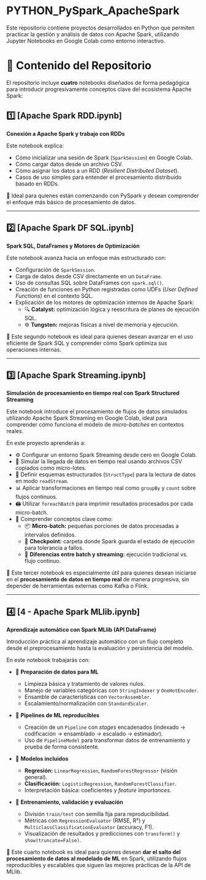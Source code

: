 # PYTHON_PySpark_ApacheSpark

Este repositorio contiene proyectos desarrollados en Python que permiten practicar la gestión y análisis de datos con Apache Spark, utilizando Jupyter Notebooks en Google Colab como entorno interactivo.

# 📘 Contenido del Repositorio

El repositorio incluye **cuatro** notebooks diseñados de forma pedagógica para introducir progresivamente conceptos clave del ecosistema Apache Spark:

## 1️⃣ [Apache Spark RDD.ipynb]

**Conexión a Apache Spark y trabajo con RDDs**

Este notebook explica:

- Cómo inicializar una sesión de Spark (`SparkSession`) en Google Colab.
- Cómo cargar datos desde un archivo CSV.
- Cómo asignar los datos a un RDD (*Resilient Distributed Dataset*).
- Casos de uso simples para entender el procesamiento distribuido basado en RDDs.

🎯 Ideal para quienes están comenzando con PySpark y desean comprender el enfoque más básico de procesamiento de datos.

---

## 2️⃣ [Apache Spark DF SQL.ipynb]

**Spark SQL, DataFrames y Motores de Optimización**

Este notebook avanza hacia un enfoque más estructurado con:

- Configuración de `SparkSession`.
- Carga de datos desde CSV directamente en un `DataFrame`.
- Uso de consultas SQL sobre DataFrames con `spark.sql()`.
- Creación de funciones en Python registradas como UDFs (*User Defined Functions*) en el contexto SQL.
- Explicación de los motores de optimización internos de Apache Spark:
  - 🔍 **Catalyst:** optimización lógica y reescritura de planes de ejecución SQL.
  - ⚙️ **Tungsten:** mejoras físicas a nivel de memoria y ejecución.

🎯 Este segundo notebook es ideal para quienes desean avanzar en el uso eficiente de Spark SQL y comprender cómo Spark optimiza sus operaciones internas.

---

## 3️⃣ [Apache Spark Streaming.ipynb]

**Simulación de procesamiento en tiempo real con Spark Structured Streaming**

Este notebook introduce el procesamiento de flujos de datos simulados utilizando Apache Spark Streaming en Google Colab, ideal para comprender cómo funciona el modelo de *micro-batches* en contextos reales.

En este proyecto aprenderás a:

- ⚙️ Configurar un entorno Spark Streaming desde cero en Google Colab.
- 📁 Simular la llegada de datos en tiempo real usando archivos CSV copiados como micro-lotes.
- 🧱 Definir esquemas estructurados (`StructType`) para la lectura de datos en modo `readStream`.
- 📊 Aplicar transformaciones en tiempo real como `groupBy` y `count` sobre flujos continuos.
- 🖨️ Utilizar `foreachBatch` para imprimir resultados procesados por cada micro-batch.
- 🧠 Comprender conceptos clave como:
  - 📦 **Micro-batch:** pequeñas porciones de datos procesadas a intervalos definidos.
  - 📝 **Checkpoint:** carpeta donde Spark guarda el estado de ejecución para tolerancia a fallos.
  - 🔄 **Diferencias entre batch y streaming:** ejecución tradicional vs. flujo continuo.

🎯 Este tercer notebook es especialmente útil para quienes desean iniciarse en el **procesamiento de datos en tiempo real** de manera progresiva, sin depender de herramientas externas como Kafka o Flink.

---

## 4️⃣ [4 - Apache Spark MLlib.ipynb]

**Aprendizaje automático con Spark MLlib (API DataFrame)**

Introducción práctica al aprendizaje automático con un flujo completo desde el preprocesamiento hasta la evaluación y persistencia del modelo.

En este notebook trabajarás con:

- 🧹 **Preparación de datos para ML**
  - Limpieza básica y tratamiento de valores nulos.
  - Manejo de variables categóricas con `StringIndexer` y `OneHotEncoder`.
  - Ensamble de características con `VectorAssembler`.
  - Escalamiento/normalización con `StandardScaler`.

- 🧱 **Pipelines de ML reproducibles**
  - Creación de un `Pipeline` con *stages* encadenados (indexado → codificación → ensamblado → escalado → estimador).
  - Uso de `PipelineModel` para transformar datos de entrenamiento y prueba de forma consistente.

- 🤖 **Modelos incluidos**
  - **Regresión:** `LinearRegression`, `RandomForestRegressor` (visión general).
  - **Clasificación:** `LogisticRegression`, `RandomForestClassifier`.
  - Interpretación básica: coeficientes y *feature importances*.

- 🧪 **Entrenamiento, validación y evaluación**
  - División `train/test` con semilla fija para reproducibilidad.
  - Métricas con `RegressionEvaluator` (RMSE, R²) y `MulticlassClassificationEvaluator` (accuracy, F1).
  - Visualización de resultados y predicciones con `transform()` y `show(truncate=False)`.

🎯 Este cuarto notebook es ideal para quienes desean **dar el salto del procesamiento de datos al modelado de ML** en Spark, utilizando flujos reproducibles y escalables que siguen las mejores prácticas de la API de MLlib.

